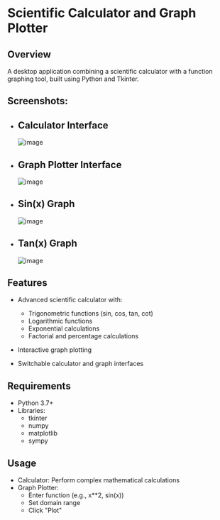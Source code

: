 # **Scientific Calculator and Graph Plotter**
## **Overview**

A desktop application combining a scientific calculator with a function graphing tool, built using Python and Tkinter.

## Screenshots:

- ## **Calculator Interface**
  ![image](https://github.com/user-attachments/assets/674255c2-ed9c-42d5-88b5-feeaa0f0ca3b)
- ## **Graph Plotter Interface**
  ![image](https://github.com/user-attachments/assets/b9edc096-094d-4ba6-990a-96344b85bca9)
- ## **Sin(x) Graph**
  ![image](https://github.com/user-attachments/assets/8fef0629-4af9-4581-b3c9-39f63e263139)
- ## **Tan(x) Graph**
  ![image](https://github.com/user-attachments/assets/5769f413-8d48-40a8-af04-43d3e2a79d7d)

## **Features**

- Advanced scientific calculator with:
   - Trigonometric functions (sin, cos, tan, cot)
   - Logarithmic functions
   - Exponential calculations
   - Factorial and percentage calculations

- Interactive graph plotting
- Switchable calculator and graph interfaces

## **Requirements**

- Python 3.7+
- Libraries:
  - tkinter
  - numpy
  - matplotlib
  - sympy

## Usage

- Calculator: Perform complex mathematical calculations
- Graph Plotter:
  - Enter function (e.g., x**2, sin(x))
  - Set domain range
  - Click "Plot"
